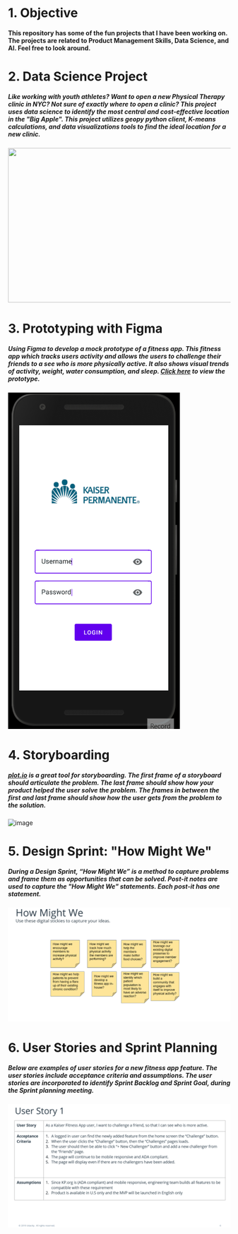 # 1. Objective

#### This repository has some of the fun projects that I have been working on. The projects are related to Product Management Skills, Data Science, and AI. Feel free to look around.


# 2. Data Science Project
##### Like working with youth athletes? Want to open a new Physical Therapy clinic in NYC? Not sure of exactly where to open a clinic? This project uses data science to identify the most central and cost-effective location in the "Big Apple". This project utilizes geopy python client, K-means calculations, and data visualizations tools to find the ideal location for a new clinic. 
<a href="https://www.linkedin.com/pulse/battle-neighborhoods-neeraj-baheti-pt-dpt-scs-ocs-cscs/">
<img src="https://user-images.githubusercontent.com/64765832/125731982-b00c150a-8769-49c3-9b4a-849815554dc3.png" width="675" height="350">
</a>

# 3. Prototyping with Figma
##### Using Figma to develop a mock prototype of a fitness app. This fitness app which tracks users activity and allows the users to challenge their friends to a see who is more physically active. It also shows visual trends of activity, weight, water consumption, and sleep. [Click here](https://www.figma.com/file/adgPzMaM1NjwhqVtFeguuW/Kaiser-Fitness-App?node-id=0%3A1) to view the prototype. 
![gif](FitnessApp.gif)


# 4. Storyboarding
##### [plot.io](https://theplot.io/) is a great tool for storyboarding. The first frame of a storyboard should articulate the problem. The last frame should show how your product helped the user solve the problem. The frames in between the first and last frame should show how the user gets from the problem to the solution. 
![image](https://user-images.githubusercontent.com/64765832/125737792-fb82af12-f6b7-494e-9962-24cb2afb1a01.png)


# 5. Design Sprint: "How Might We"
##### During a Design Sprint, “How Might We” is a method to capture problems and frame them as opportunities that can be solved. Post-it notes are used to capture the "How Might We" statements. Each post-it has one statement.
![gif](HowMightWe.gif)


# 6. User Stories and Sprint Planning
##### Below are examples of user stories for a new fitness app feature. The user stories include  acceptance criteria and assumptions. The user stories are incorporated to identify Sprint Backlog and Sprint Goal, during the Sprint planning meeting. 
![gif](UserStories.gif)
